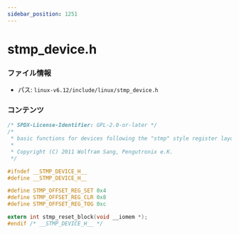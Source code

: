 ```yaml
---
sidebar_position: 1251
---
```

# stmp_device.h

### ファイル情報

- パス: `linux-v6.12/include/linux/stmp_device.h`

### コンテンツ

```h
/* SPDX-License-Identifier: GPL-2.0-or-later */
/*
 * basic functions for devices following the "stmp" style register layout
 *
 * Copyright (C) 2011 Wolfram Sang, Pengutronix e.K.
 */

#ifndef __STMP_DEVICE_H__
#define __STMP_DEVICE_H__

#define STMP_OFFSET_REG_SET	0x4
#define STMP_OFFSET_REG_CLR	0x8
#define STMP_OFFSET_REG_TOG	0xc

extern int stmp_reset_block(void __iomem *);
#endif /* __STMP_DEVICE_H__ */

```
